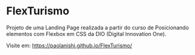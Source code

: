 # FlexTurismo
Projeto de uma Landing Page realizada a partir do curso de Posicionando elementos com Flexbox em CSS da DIO (Digital Innovation One).

Visite em: https://paolanishi.github.io/FlexTurismo/
